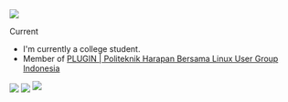 <img src="https://github.com/felixyunianto/felixyunianto/blob/master/assets/img/banner.png?raw=true">

 Current 
 - I'm currently a college student.
 - Member of [PLUGIN | Politeknik Harapan Bersama Linux User Group Indonesia](https://github.com/plugintegal)
 

<img align="center" src="https://github-readme-stats.anuraghazra1.vercel.app/api/top-langs/?username=felixyunianto&layout=compact&theme=algolia&bg_color=#e9e9e9" />

<img align="center" src="https://github-readme-stats.vercel.app/api?username=felixyunianto&count_private=true&hide=prs,issues&theme=algolia"/>


<img src="https://github.com/felixyunianto/felixyunianto/blob/master/assets/img/down_banner.png?raw=true">
